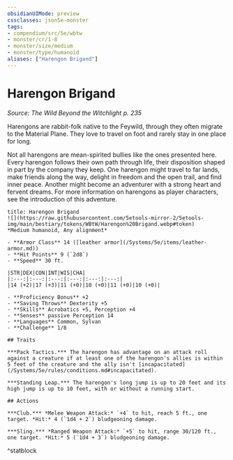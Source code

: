 ```yaml
---
obsidianUIMode: preview
cssclasses: json5e-monster
tags:
- compendium/src/5e/wbtw
- monster/cr/1-8
- monster/size/medium
- monster/type/humanoid
aliases: ["Harengon Brigand"]
---
```

# Harengon Brigand
*Source: The Wild Beyond the Witchlight p. 235*  

Harengons are rabbit-folk native to the Feywild, through they often migrate to the Material Plane. They love to travel on foot and rarely stay in one place for long.

Not all harengons are mean-spirited bullies like the ones presented here. Every harengon follows their own path through life, their disposition shaped in part by the company they keep. One harengon might travel to far lands, make friends along the way, delight in freedom and the open trail, and find inner peace. Another might become an adventurer with a strong heart and fervent dreams. For more information on harengons as player characters, see the introduction of this adventure.

```ad-statblock
title: Harengon Brigand
![](https://raw.githubusercontent.com/5etools-mirror-2/5etools-img/main/bestiary/tokens/WBtW/Harengon%20Brigand.webp#token)
*Medium humanoid, Any alignment*

- **Armor Class** 14 ([leather armor](/Systems/5e/items/leather-armor.md))
- **Hit Points** 9 (`2d8`)
- **Speed** 30 ft.

|STR|DEX|CON|INT|WIS|CHA|
|:---:|:---:|:---:|:---:|:---:|:---:|
|14 (+2)|17 (+3)|11 (+0)|10 (+0)|11 (+0)|10 (+0)|

- **Proficiency Bonus** +2
- **Saving Throws** Dexterity +5
- **Skills** Acrobatics +5, Perception +4
- **Senses** passive Perception 14
- **Languages** Common, Sylvan
- **Challenge** 1/8

## Traits

***Pack Tactics.*** The harengon has advantage on an attack roll against a creature if at least one of the harengon's allies is within 5 feet of the creature and the ally isn't [incapacitated](/Systems/5e/rules/conditions.md#incapacitated).

***Standing Leap.*** The harengon's long jump is up to 20 feet and its high jump is up to 10 feet, with or without a running start.

## Actions

***Club.*** *Melee Weapon Attack:* `+4` to hit, reach 5 ft., one target. *Hit:* 4 (`1d4 + 2`) bludgeoning damage.

***Sling.*** *Ranged Weapon Attack:* `+5` to hit, range 30/120 ft., one target. *Hit:* 5 (`1d4 + 3`) bludgeoning damage.
```
^statblock